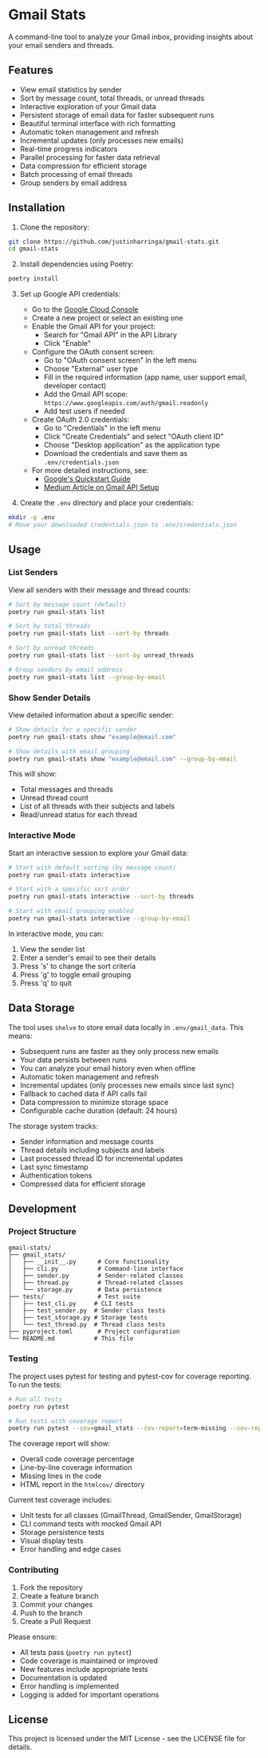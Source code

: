# Gmail Stats

A command-line tool to analyze your Gmail inbox, providing insights about your email senders and threads.

## Features

- View email statistics by sender
- Sort by message count, total threads, or unread threads
- Interactive exploration of your Gmail data
- Persistent storage of email data for faster subsequent runs
- Beautiful terminal interface with rich formatting
- Automatic token management and refresh
- Incremental updates (only processes new emails)
- Real-time progress indicators
- Parallel processing for faster data retrieval
- Data compression for efficient storage
- Batch processing of email threads
- Group senders by email address

## Installation

1. Clone the repository:
```bash
git clone https://github.com/justinharringa/gmail-stats.git
cd gmail-stats
```

2. Install dependencies using Poetry:
```bash
poetry install
```

3. Set up Google API credentials:
   - Go to the [Google Cloud Console](https://console.cloud.google.com/)
   - Create a new project or select an existing one
   - Enable the Gmail API for your project:
     - Search for "Gmail API" in the API Library
     - Click "Enable"
   - Configure the OAuth consent screen:
     - Go to "OAuth consent screen" in the left menu
     - Choose "External" user type
     - Fill in the required information (app name, user support email, developer contact)
     - Add the Gmail API scope: `https://www.googleapis.com/auth/gmail.readonly`
     - Add test users if needed
   - Create OAuth 2.0 credentials:
     - Go to "Credentials" in the left menu
     - Click "Create Credentials" and select "OAuth client ID"
     - Choose "Desktop application" as the application type
     - Download the credentials and save them as `.env/credentials.json`
   - For more detailed instructions, see:
     - [Google's Quickstart Guide](https://developers.google.com/gmail/api/quickstart/python)
     - [Medium Article on Gmail API Setup](https://medium.com/lyfepedia/sending-emails-with-gmail-api-and-python-49474e32c81f)

4. Create the `.env` directory and place your credentials:
```bash
mkdir -p .env
# Move your downloaded credentials.json to .env/credentials.json
```

## Usage

### List Senders

View all senders with their message and thread counts:

```bash
# Sort by message count (default)
poetry run gmail-stats list

# Sort by total threads
poetry run gmail-stats list --sort-by threads

# Sort by unread threads
poetry run gmail-stats list --sort-by unread_threads

# Group senders by email address
poetry run gmail-stats list --group-by-email
```

### Show Sender Details

View detailed information about a specific sender:

```bash
# Show details for a specific sender
poetry run gmail-stats show "example@email.com"

# Show details with email grouping
poetry run gmail-stats show "example@email.com" --group-by-email
```

This will show:
- Total messages and threads
- Unread thread count
- List of all threads with their subjects and labels
- Read/unread status for each thread

### Interactive Mode

Start an interactive session to explore your Gmail data:

```bash
# Start with default sorting (by message count)
poetry run gmail-stats interactive

# Start with a specific sort order
poetry run gmail-stats interactive --sort-by threads

# Start with email grouping enabled
poetry run gmail-stats interactive --group-by-email
```

In interactive mode, you can:
1. View the sender list
2. Enter a sender's email to see their details
3. Press 's' to change the sort criteria
4. Press 'g' to toggle email grouping
5. Press 'q' to quit

## Data Storage

The tool uses `shelve` to store email data locally in `.env/gmail_data`. This means:
- Subsequent runs are faster as they only process new emails
- Your data persists between runs
- You can analyze your email history even when offline
- Automatic token management and refresh
- Incremental updates (only processes new emails since last sync)
- Fallback to cached data if API calls fail
- Data compression to minimize storage space
- Configurable cache duration (default: 24 hours)

The storage system tracks:
- Sender information and message counts
- Thread details including subjects and labels
- Last processed thread ID for incremental updates
- Last sync timestamp
- Authentication tokens
- Compressed data for efficient storage

## Development

### Project Structure

```
gmail-stats/
├── gmail_stats/
│   ├── __init__.py      # Core functionality
│   ├── cli.py           # Command-line interface
│   ├── sender.py        # Sender-related classes
│   ├── thread.py        # Thread-related classes
│   └── storage.py       # Data persistence
├── tests/               # Test suite
│   ├── test_cli.py     # CLI tests
│   ├── test_sender.py  # Sender class tests
│   ├── test_storage.py # Storage tests
│   └── test_thread.py  # Thread class tests
├── pyproject.toml       # Project configuration
└── README.md           # This file
```

### Testing

The project uses pytest for testing and pytest-cov for coverage reporting. To run the tests:

```bash
# Run all tests
poetry run pytest

# Run tests with coverage report
poetry run pytest --cov=gmail_stats --cov-report=term-missing --cov-report=html
```

The coverage report will show:
- Overall code coverage percentage
- Line-by-line coverage information
- Missing lines in the code
- HTML report in the `htmlcov/` directory

Current test coverage includes:
- Unit tests for all classes (GmailThread, GmailSender, GmailStorage)
- CLI command tests with mocked Gmail API
- Storage persistence tests
- Visual display tests
- Error handling and edge cases

### Contributing

1. Fork the repository
2. Create a feature branch
3. Commit your changes
4. Push to the branch
5. Create a Pull Request

Please ensure:
- All tests pass (`poetry run pytest`)
- Code coverage is maintained or improved
- New features include appropriate tests
- Documentation is updated
- Error handling is implemented
- Logging is added for important operations

## License

This project is licensed under the MIT License - see the LICENSE file for details.

